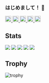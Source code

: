 ### はじめまして！ 👋

<p align="left">
  <a href="https://github.com/yoshi22ru">
    <img height="20" src="https://komarev.com/ghpvc/?username=yoshi22ru" />
  </a>
  <a href="https://github.com/yoshi22ru">
    <img height="20" src="https://img.shields.io/github/followers/yoshi22ru?label=follow&logo=github&style=flat" />
  </a>
  <a href="http://qiita.com/yoshi22ru">
    <img height="20" src="https://qiita-badge.apiapi.app/s/yoshi22ru/posts.svg" />
  </a>
  <a href="http://qiita.com/yoshi22ru">
    <img height="20" src="https://qiita-badge.apiapi.app/s/yoshi22ru/contributions.svg" />
  </a>
  <a href="https://zenn.dev/yoshi22ru">
    <img height="20" src="https://badgen.org/img/zenn/yoshi22ru/articles?style=plastic" />
  </a>
</p>

## Stats
![](http://github-profile-summary-cards.vercel.app/api/cards/profile-details?username=yoshi22ru&theme=gruvbox)
![](http://github-profile-summary-cards.vercel.app/api/cards/repos-per-language?username=yoshi22ru&theme=gruvbox)
![](http://github-profile-summary-cards.vercel.app/api/cards/most-commit-language?username=yoshi22ru&theme=gruvbox)
![](http://github-profile-summary-cards.vercel.app/api/cards/stats?username=yoshi22ru&theme=gruvbox)
![](http://github-profile-summary-cards.vercel.app/api/cards/productive-time?username=yoshi22ru&theme=gruvbox&utcOffset=9)

## Trophy
![trophy](https://github-profile-trophy.vercel.app/?username=yoshi22ru&theme=gruvbox)
